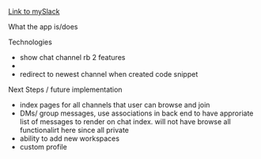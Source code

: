 [Link to mySlack](https://my-slack-clone-1.herokuapp.com/#/)

What the app is/does

Technologies
- show chat channel rb
2 features
- 
- redirect to newest channel when created
code snippet

Next Steps / future implementation
- index pages for all channels that user can browse and join
- DMs/ group messages, use associations in back end to have approriate list of messages to render on chat index.  will not have browse all functionalirt here since all private
- ability to add new workspaces
- custom profile
